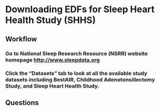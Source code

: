 # Downloading EDFs for Sleep Heart Health Study (SHHS)

## Workflow 

### Go to National Sleep Research Resource (NSRR) website homepage http://www.sleepdata.org

### Click the “Datasets” tab to look at all the available study datasets including BestAIR, Childhood Adenotonsillectomy Study, and Sleep Heart Health Study.

## Questions

